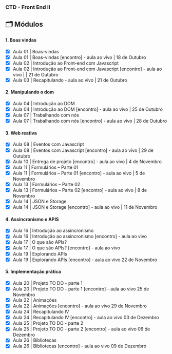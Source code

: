 ### CTD - Front End II

## 🗂 Módulos

#### 1. Boas vindas

- [x] Aula 01 | Boas-vindas
- [x] Aula 01 | Boas-vindas [encontro] - aula ao vivo | 18 de Outubro
- [x] Aula 02 | Introdução ao Front-end com Javascript
- [x] Aula 02 | Introdução ao Front-end com Javascript [encontro] - aula ao vivo | | 21 de Outubro
- [x] Aula 03 | Recapitulando - aula ao vivo | 21 de Outubro

#### 2. Manipulando o dom

- [x] Aula 04 | Introdução ao DOM
- [x] Aula 04 | Introdução ao DOM [encontro] - aula ao vivo | 25 de Outubro
- [x] Aula 07 | Trabalhando com nós
- [x] Aula 07 | Trabalhando com nós [encontro] - aula ao vivo | 28 de Outubro

#### 3. Web reativa

- [x] Aula 08 | Eventos com Javascript
- [x] Aula 08 | Eventos com Javascript [encontro] - aula ao vivo | 29 de Outubro
- [x] Aula 10 | Entrega de projeto [encontro] - aula ao vivo | 4 de Novembro
- [x] Aula 11 | Formulários – Parte 01
- [x] Aula 11 | Formulários – Parte 01 [encontro] - aula ao vivo | 5 de Novembro
- [x] Aula 13 | Formulários – Parte 02
- [x] Aula 13 | Formulários – Parte 02 [encontro] - aula ao vivo | 8 de Novembro
- [x] Aula 14 | JSON e Storage
- [x] Aula 14 | JSON e Storage [encontro] - aula ao vivo | 11 de Novembro

#### 4. Assincronismo e APIS

- [x] Aula 16 | Introdução ao assincronismo
- [x] Aula 16 | Introdução ao assincronismo [encontro] - aula ao vivo
- [x] Aula 17 | O que são APIs?
- [x] Aula 17 | O que são APIs? [encontro] - aula ao vivo
- [x] Aula 19 | Explorando APIs
- [x] Aula 19 | Explorando APIs [encontro] - aula ao vivo 22 de Novembro

#### 5. Implementação prática
- [x] Aula 20 | Projeto TO DO - parte 1
- [x] Aula 20 | Projeto TO DO - parte 1 [encontro] - aula ao vivo 25 de Novembro
- [x] Aula 22 | Animações
- [x] Aula 22 | Animações [encontro] - aula ao vivo 29 de Novembro
- [x] Aula 24 | Recapitulando IV
- [x] Aula 24 | Recapitulando IV [encontro] - aula ao vivo 03 de Dezembro
- [x] Aula 25 | Projeto TO DO - parte 2
- [x] Aula 25 | Projeto TO DO - parte 2 [encontro] - aula ao vivo 06 de Dezembro
- [x] Aula 26 | Bibliotecas
- [x] Aula 26 | Bibliotecas [encontro] - aula ao vivo 09 de Dezembro